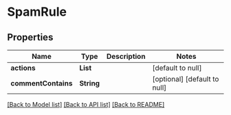 # SpamRule
## Properties

| Name | Type | Description | Notes |
|------------ | ------------- | ------------- | -------------|
| **actions** | **List** |  | [default to null] |
| **commentContains** | **String** |  | [optional] [default to null] |

[[Back to Model list]](../README.md#documentation-for-models) [[Back to API list]](../README.md#documentation-for-api-endpoints) [[Back to README]](../README.md)

